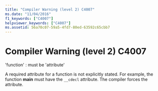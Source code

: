 ```yaml
---
title: "Compiler Warning (level 2) C4007"
ms.date: "11/04/2016"
f1_keywords: ["C4007"]
helpviewer_keywords: ["C4007"]
ms.assetid: 56a70c07-59a5-4fd7-80ed-63592c65cbb7
---
```

# Compiler Warning (level 2) C4007

'function' : must be 'attribute'

A required attribute for a function is not explicitly stated. For example, the function **main** must have the `__cdecl` attribute. The compiler forces the attribute.

